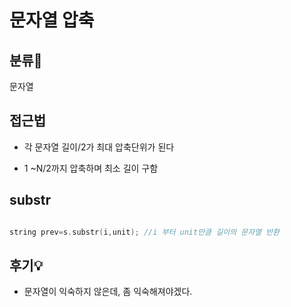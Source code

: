 # 문자열 압축

## 분류💁

문자열

## 접근법

- 각 문자열 길이/2가 최대 압축단위가 된다

- 1 ~N/2까지 압축하며 최소 길이 구함

## substr
``` cpp

string prev=s.substr(i,unit); //i 부터 unit만큼 길이의 문자열 반환

```

## 후기💡

- 문자열이 익숙하지 않은데, 좀 익숙해져야겠다.
